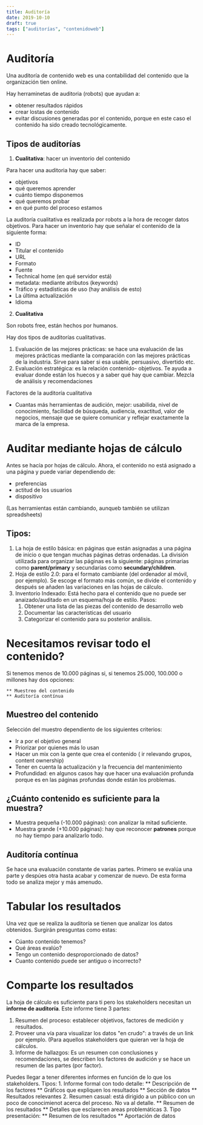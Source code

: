 ```yaml
---
title: Auditoría
date: 2019-10-10
draft: true
tags: ["auditorías", "contenidoweb"]
--- 
```

# Auditoría 

Una auditoría de contenido web es una contabilidad del contenido que la organización tien online. 

Hay herraminetas de auditoria (robots) que ayudan a: 

* obtener resultados rápidos
* crear lostas de contenido
* evitar discusiones generadas por el contenido, porque en este caso el contenido ha sido creado tecnológicamente. 

## Tipos de auditorías

1. **Cualitativa**: hacer un inventorio del contenido

Para hacer una auditoria hay que saber: 

  * objetivos
  * qué queremos aprender
  * cuánto tiempo disponemos 
  * qué queremos probar
  * en qué punto del proceso estamos

La auditoría cualitativa es realizada por robots a la hora de recoger datos objetivos. Para hacer un inventorio hay que señalar el contenido de la siguiente forma: 

  * ID
  * Titular el contenido
  * URL
  * Formato
  * Fuente
  * Technical home (en qué servidor está)
  * metadata: mediante atributos (keywords)
  * Tráfico y estadísticas de uso (hay análisis de esto)
  * La última actualización 
  * Idioma

2. **Cualitativa**

Son robots free, están hechos por humanos. 

Hay dos tipos de auditorías cualitativas. 

  1. Evaluación de las mejores prácticas: se hace una evaluación de las mejores prácticas mediante la comparación con las mejores prácticas de la industria. Sirve para saber si esa usable, persuasivo, divertido etc. 
  2. Evaluación estratégica: es la relación contenido- objetivos. Te ayuda a evaluar donde están los huecos y a saber qué hay que cambiar. Mezcla de análisis y recomendaciones

  Factores de la auditoría cualitativa

  * Cuantas más herramientas de audición, mejor: usabilida, nivel de conocimiento, facilidad de búsqueda, audiencia, exactitud, valor de negocios, mensaje que se quiere comunicar y reflejar exactamente la marca de la empresa.
  
 # Auditar mediante hojas de cálculo
 
 Antes se hacía por hojas de cálculo. Ahora, el contenido no está asignado a una página y puede variar dependiendo de: 
 
 * preferencias
 * actitud de los usuarios 
 * dispositivo
 
 (Las herramientas están cambiando, aunqueb también se utilizan spreadsheets)
 
 ## Tipos: 
 
1. La hoja de estilo básica: en páginas que están asignadas a una página de inicio o que tengan muchas páginas detras ordenadas. La división utilizada para organizar las páginas es la siguiente: páginas primarias como **parent/primary** y secundarias como **secundary/children**. 
2. Hoja de estilo 2.0: para el formato cambiante (del ordenador al móvil, por ejemplo). Se escoge el formato más común, se divide el contenido y después se añaden las variaciones en las hojas de cálculo. 
3. Inventorio Indexado: Está hecho para el contenido que no puede ser anaizado/auditado en un esquema/hoja de estilo. Pasos:
    1. Obtener una lista de las piezas del contenido de desarrollo web
    2. Documentar las características del usuario   
    3. Categorizar el contenido para su posterior análisis. 
   
# Necesitamos revisar todo el contenido?
 
 Si tenemos menos de 10.000 páginas si, si tenemos 25.000, 100.000 o millones hay dos opciones: 
    
    ** Muestreo del contenido
    ** Auditoría contínua 
   
 ## Muestreo del contenido
 
 Selección del muestro dependiento de los siguientes criterios: 
 
 * Ir a por el objetivo general 
 * Priorizar por quienes más lo usan 
 * Hacer un mix con la gente que crea el contenido ( ir relevando grupos, content ownership) 
 * Tener en cuenta la actualización y la frecuencia del mantenimiento 
 * Profundidad: en algunos casos hay que hacer una evaluación profunda porque es en las páginas profundas donde están los problemas.
 
 ## ¿Cuánto contenido es suficiente para la muestra?
 
 * Muestra pequeña (-10.000 páginas): con analizar la mitad suficiente.  
 * Muestra grande (+10.000 páginas): hay que reconocer **patrones** porque no hay tiempo para analizarlo todo. 
 
 ## Auditoría contínua
 
 Se hace una evaluación constante de varias partes. Primero se evalúa una parte y despúes otra hasta acabar y comenzar de nuevo. De esta forma todo se analiza mejor y más amenudo. 
 
 # Tabular los resultados 
 
 Una vez que se realiza la auditoría se tienen que analizar los datos obtenidos. Surgirán presguntas como estas: 
 
 * Cúanto contenido tenemos? 
 * Qué áreas evalúo? 
 * Tengo un contenido desproporcionado de datos? 
 * Cuanto contenido puede ser antiguo o incorrecto?
 
 # Comparte los resultados
 
 La hoja de cálculo es suficiente para ti pero los stakeholders necesitan un **informe de auditoría**. Este informe tiene 3 partes: 
1. Resumen del proceso: establecer objetivos, factores de medición y resultados.  
2. Proveer una vía para visualizar los datos "en crudo": a través de un link por ejemplo. (Para aquellos stakeholders que quieran ver la hoja de cálculos. 
3. Informe de hallazgos: Es un resumen con conclusiones y recomendaciones, se describen los factores de audición y se hace un resumen de las partes (por factor). 
 
 Puedes llegar a tener diferentes informes en función de lo que los stakeholders. Tipos: 
    1.  Informe formal con todo detalle: 
        ** Descripción de los factores 
        ** Gráficos que expliquen los resultados
        ** Sección de datos
        ** Resultados relevantes
    2. Resumen casual: está dirigido a un público con un poco de conocimienot acerca del proceso. No va al detalle. 
        ** Resumen de los resultados
        ** Detalles que esclarecen areas problemáticas
    3. Tipo presentación: 
       ** Resumen de los resultados
       ** Aportación de datos 
 
   
  
  
 
